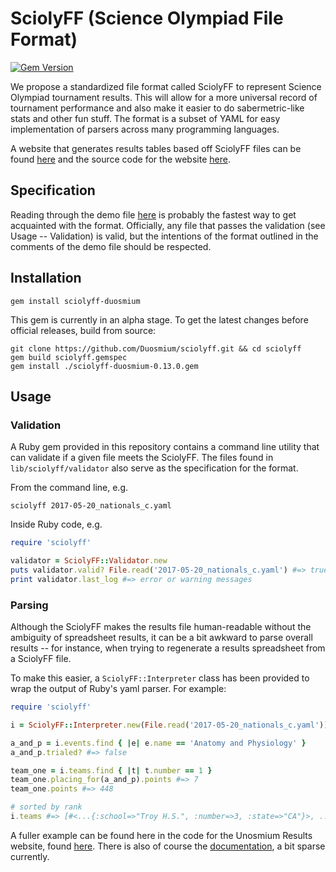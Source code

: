 # SciolyFF (Science Olympiad File Format)

[![Gem Version](https://badge.fury.io/rb/sciolyff-duosmium.svg)](https://badge.fury.io/rb/sciolyff-duosmium)

We propose a standardized file format called SciolyFF to represent Science
Olympiad tournament results. This will allow for a more universal record of
tournament performance and also make it easier to do sabermetric-like stats and
other fun stuff. The format is a subset of YAML for easy implementation of
parsers across many programming languages.

A website that generates results tables based off SciolyFF files can be found
[here](https://duosmium.smayya.me/results/) and the source code for the website
[here](https://github.com/Duosmium/duosmium).

## Specification

Reading through the demo file [here](examples/demo.yaml) is probably the fastest
way to get acquainted with the format. Officially, any file that passes the
validation (see Usage -- Validation) is valid, but the intentions of the format
outlined in the comments of the demo file should be respected.

## Installation

```
gem install sciolyff-duosmium
```

This gem is currently in an alpha stage. To get the latest changes before
official releases, build from source:

```
git clone https://github.com/Duosmium/sciolyff.git && cd sciolyff
gem build sciolyff.gemspec
gem install ./sciolyff-duosmium-0.13.0.gem
```

## Usage

### Validation

A Ruby gem provided in this repository contains a command line utility that can
validate if a given file meets the SciolyFF. The files found in
`lib/sciolyff/validator` also serve as the specification for the format.

From the command line, e.g.

```
sciolyff 2017-05-20_nationals_c.yaml
```

Inside Ruby code, e.g.

```ruby
require 'sciolyff'

validator = SciolyFF::Validator.new
puts validator.valid? File.read('2017-05-20_nationals_c.yaml') #=> true
print validator.last_log #=> error or warning messages
```

### Parsing

Although the SciolyFF makes the results file human-readable without the
ambiguity of spreadsheet results, it can be a bit awkward to parse overall
results -- for instance, when trying to regenerate a results spreadsheet from a
SciolyFF file.

To make this easier, a `SciolyFF::Interpreter` class has been provided to wrap
the output of Ruby's yaml parser. For example:

```ruby
require 'sciolyff'

i = SciolyFF::Interpreter.new(File.read('2017-05-20_nationals_c.yaml'))

a_and_p = i.events.find { |e| e.name == 'Anatomy and Physiology' }
a_and_p.trialed? #=> false

team_one = i.teams.find { |t| t.number == 1 }
team_one.placing_for(a_and_p).points #=> 7
team_one.points #=> 448

# sorted by rank
i.teams #=> [#<...{:school=>"Troy H.S.", :number=>3, :state=>"CA"}>, ... ]
```

A fuller example can be found here in the code for the Unosmium Results website,
found
[here](https://github.com/Duosmium/duosmium/blob/master/source/results/template.html.erb).
There is also of course the
[documentation](https://www.rubydoc.info/gems/sciolyff-duosmium/0.13.0), a bit sparse
currently.
